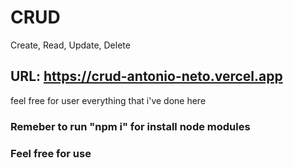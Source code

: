 # CRUD
<span> Create, Read, Update, Delete</span>

## URL: https://crud-antonio-neto.vercel.app
<p>feel free for user everything that i've done here</p>

### Remeber to run "npm i" for install node modules
### Feel free for use
